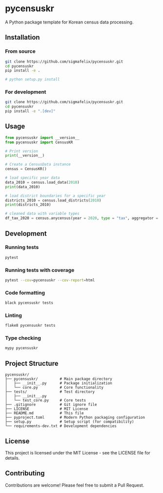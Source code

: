 # pycensuskr

A Python package template for Korean census data processing.

## Installation

### From source

```bash
git clone https://github.com/sigmafelix/pycensuskr.git
cd pycensuskr
pip install -e .

# python setup.py install
```

### For development

```bash
git clone https://github.com/sigmafelix/pycensuskr.git
cd pycensuskr
pip install -e ".[dev]"
```

## Usage

```python
from pycensuskr import __version__
from pycensuskr import CensusKR

# Print version
print(__version__)

# Create a CensusData instance
census = CensusKR()

# load specific year data
data_2010 = census.load_data(2010)
print(data_2010)

# load district boundaries for a specific year
districts_2010 = census.load_districts(2010)
print(districts_2010)

# cleaned data with variable types
df_tax_2020 = census.anycensus(year = 2020, type = "tax", aggregator = "sum")

```

## Development

### Running tests

```bash
pytest
```

### Running tests with coverage

```bash
pytest --cov=pycensuskr --cov-report=html
```

### Code formatting

```bash
black pycensuskr tests
```

### Linting

```bash
flake8 pycensuskr tests
```

### Type checking

```bash
mypy pycensuskr
```

## Project Structure

```
pycensuskr/
├── pycensuskr/          # Main package directory
│   ├── __init__.py      # Package initialization
│   └── core.py          # Core functionality
├── tests/               # Test directory
│   ├── __init__.py
│   └── test_core.py     # Core tests
├── .gitignore           # Git ignore file
├── LICENSE              # MIT License
├── README.md            # This file
├── pyproject.toml       # Modern Python packaging configuration
├── setup.py             # Setup script (for compatibility)
└── requirements-dev.txt # Development dependencies
```

## License

This project is licensed under the MIT License - see the LICENSE file for details.

## Contributing

Contributions are welcome! Please feel free to submit a Pull Request.